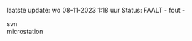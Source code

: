 laatste update: 
wo 08-11-2023  1:18   uur 
Status: FAALT - fout - 
<div class="service R">svn</div><div class="service Y">microstation</div>